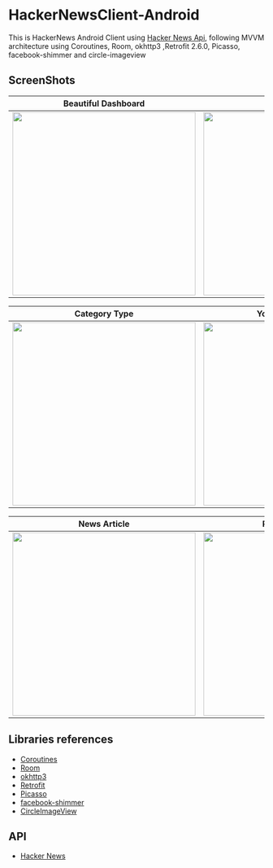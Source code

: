 # HackerNewsClient-Android

This is HackerNews Android Client using [Hacker News Api](https://github.com/HackerNews/API), following MVVM architecture using Coroutines, Room, okhttp3 ,Retrofit 2.6.0, Picasso, facebook-shimmer and circle-imageview

## ScreenShots

| Beautiful Dashboard | Nav Drawer | Working Demo |
| --- | --- | --- |
|<img src="https://user-images.githubusercontent.com/24780524/63109063-f0aeb000-bfa5-11e9-9076-62d7903d9355.jpg" width=360>|<img src="https://user-images.githubusercontent.com/24780524/63109065-f1474680-bfa5-11e9-9cc6-e502df0d341c.jpg" width=360>|<img src="https://user-images.githubusercontent.com/24780524/63111026-6288f880-bfaa-11e9-9745-2332242a9355.gif" width=360>


| Category Type | Your saved articles |
| --- | --- |
|<img src="https://user-images.githubusercontent.com/24780524/63109058-eee4ec80-bfa5-11e9-8112-abd45e886c48.jpg" width=360>|<img src="https://user-images.githubusercontent.com/24780524/63109059-eee4ec80-bfa5-11e9-9406-01912a5264b8.jpg" width=360>|


| News Article | Read Comments | See full coverage |
| --- | --- | --- |
|<img src="https://user-images.githubusercontent.com/24780524/63109061-ef7d8300-bfa5-11e9-89d3-58c40cdf86d6.jpg" width=360>|<img src="https://user-images.githubusercontent.com/24780524/63109066-f1474680-bfa5-11e9-881e-827ad589671a.jpg" width=360>|<img src="https://user-images.githubusercontent.com/24780524/63109056-ee4c5600-bfa5-11e9-9891-aabebe9edc5c.jpg" width=360>|


## Libraries references
- [Coroutines](https://github.com/Kotlin/kotlinx.coroutines)
- [Room](https://developer.android.com/topic/libraries/architecture/room)
- [okhttp3](https://square.github.io/okhttp/)
- [Retrofit](https://square.github.io/retrofit/)
- [Picasso](https://square.github.io/picasso/)
- [facebook-shimmer](https://facebook.github.io/shimmer-android/)
- [CircleImageView](https://github.com/lopspower/CircularImageView)

## API 
- [Hacker News](https://github.com/HackerNews/API)
